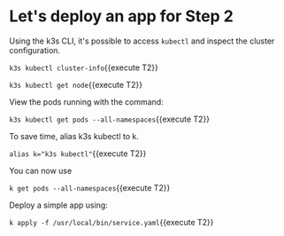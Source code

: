 # Let's deploy an app for Step 2

Using the k3s CLI, it's possible to access `kubectl` and inspect the cluster configuration.

`k3s kubectl cluster-info`{{execute T2}}

`k3s kubectl get node`{{execute T2}}

View the pods running with the command:

`k3s kubectl get pods --all-namespaces`{{execute T2}}

To save time, alias k3s kubectl to k.

`alias k="k3s kubectl"`{{execute T2}}

You can now use

`k get pods --all-namespaces`{{execute T2}}

Deploy a simple app using:

`k apply -f /usr/local/bin/service.yaml`{{execute T2}}